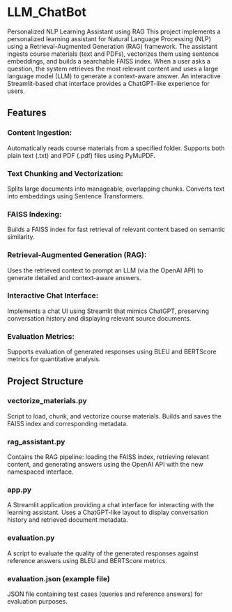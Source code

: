 # LLM_ChatBot
 
Personalized NLP Learning Assistant using RAG
This project implements a personalized learning assistant for Natural Language Processing (NLP) using a Retrieval-Augmented Generation (RAG) framework. The assistant ingests course materials (text and PDFs), vectorizes them using sentence embeddings, and builds a searchable FAISS index. When a user asks a question, the system retrieves the most relevant content and uses a large language model (LLM) to generate a context-aware answer. An interactive Streamlit-based chat interface provides a ChatGPT-like experience for users.

## Features
### Content Ingestion:
Automatically reads course materials from a specified folder. Supports both plain text (.txt) and PDF (.pdf) files using PyMuPDF.

### Text Chunking and Vectorization:
Splits large documents into manageable, overlapping chunks. Converts text into embeddings using Sentence Transformers.

### FAISS Indexing:
Builds a FAISS index for fast retrieval of relevant content based on semantic similarity.

### Retrieval-Augmented Generation (RAG):
Uses the retrieved context to prompt an LLM (via the OpenAI API) to generate detailed and context-aware answers.

### Interactive Chat Interface:
Implements a chat UI using Streamlit that mimics ChatGPT, preserving conversation history and displaying relevant source documents.

### Evaluation Metrics:
Supports evaluation of generated responses using BLEU and BERTScore metrics for quantitative analysis.

## Project Structure
### vectorize_materials.py
Script to load, chunk, and vectorize course materials. Builds and saves the FAISS index and corresponding metadata.

### rag_assistant.py
Contains the RAG pipeline: loading the FAISS index, retrieving relevant content, and generating answers using the OpenAI API with the new namespaced interface.

### app.py
A Streamlit application providing a chat interface for interacting with the learning assistant. Uses a ChatGPT-like layout to display conversation history and retrieved document metadata.

### evaluation.py
A script to evaluate the quality of the generated responses against reference answers using BLEU and BERTScore metrics.

### evaluation.json (example file)
JSON file containing test cases (queries and reference answers) for evaluation purposes.

